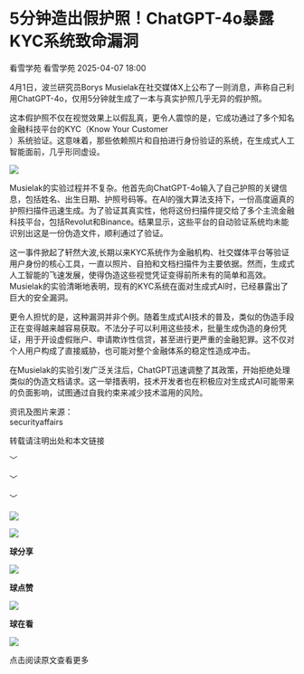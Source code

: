 #  5分钟造出假护照！ChatGPT-4o暴露KYC系统致命漏洞   
看雪学苑  看雪学苑   2025-04-07 18:00  
  
4月1日，波兰研究员Borys Musielak在社交媒体X上公布了一则消息，声称自己利用ChatGPT-4o，仅用5分钟就生成了一本与真实护照几乎无异的假护照。  
  
  
这本假护照不仅在视觉效果上以假乱真，更令人震惊的是，它成功通过了多个知名金融科技平台的KYC（Know Your Customer  
）系统验证。这意味着，那些依赖照片和自拍进行身份验证的系统，在生成式人工智能面前，几乎形同虚设。  
  
  
![](https://mmbiz.qpic.cn/sz_mmbiz_png/1UG7KPNHN8EUEbhqRoWGrUzceKKCY6Ok8N7q6csLZlbiaXHXAayscPE5JJ4QKr2b1SiaxzrQLqZLrKlqSWcwHhPw/640?wx_fmt=png&from=appmsg "")  
  
  
Musielak的实验过程并不复杂。他首先向ChatGPT-4o输入了自己护照的关键信息，包括姓名、出生日期、护照号码等。在AI的强大算法支持下，一份高度逼真的护照扫描件迅速生成。为了验证其真实性，他将这份扫描件提交给了多个主流金融科技平台，包括Revolut和Binance。结果显示，这些平台的自动验证系统均未能识别出这是一份伪造文件，顺利通过了验证。  
  
  
这一事件掀起了轩然大波,长期以来KYC系统作为金融机构、社交媒体平台等验证用户身份的核心工具，一直以照片、自拍和文档扫描件为主要依据。然而，生成式人工智能的飞速发展，使得伪造这些视觉凭证变得前所未有的简单和高效。Musielak的实验清晰地表明，现有的KYC系统在面对生成式AI时，已经暴露出了巨大的安全漏洞。  
  
  
更令人担忧的是，这种漏洞并非个例。随着生成式AI技术的普及，类似的伪造手段正在变得越来越容易获取。不法分子可以利用这些技术，批量生成伪造的身份凭证，用于开设虚假账户、申请欺诈性信贷，甚至进行更严重的金融犯罪。这不仅对个人用户构成了直接威胁，也可能对整个金融体系的稳定性造成冲击。  
  
  
在Musielak的实验引发广泛关注后，ChatGPT迅速调整了其政策，开始拒绝处理类似的伪造文档请求。这一举措表明，技术开发者也在积极应对生成式AI可能带来的负面影响，试图通过自我约束来减少技术滥用的风险。  
  
  
  
资讯及图片来源：  
securityaffairs  
  
转载请注明出处和本文链接  
  
  
  
﹀  
  
﹀  
  
﹀  
  
  
![](https://mmbiz.qpic.cn/mmbiz_jpg/Uia4617poZXP96fGaMPXib13V1bJ52yHq9ycD9Zv3WhiaRb2rKV6wghrNa4VyFR2wibBVNfZt3M5IuUiauQGHvxhQrA/640?wx_fmt=jpeg "")  
  
  
![](https://mmbiz.qpic.cn/sz_mmbiz_gif/1UG7KPNHN8Fjcl6q2ORwibt8PXPU5bLibE1yC1VFg5b1Fw8RncvZh2CWWiazpL6gPXp0lXED2x1ODLVNicsagibuxRw/640?wx_fmt=gif&from=appmsg "")  
  
**球分享**  
  
![](https://mmbiz.qpic.cn/sz_mmbiz_gif/1UG7KPNHN8Fjcl6q2ORwibt8PXPU5bLibE1yC1VFg5b1Fw8RncvZh2CWWiazpL6gPXp0lXED2x1ODLVNicsagibuxRw/640?wx_fmt=gif&from=appmsg "")  
  
**球点赞**  
  
![](https://mmbiz.qpic.cn/sz_mmbiz_gif/1UG7KPNHN8Fjcl6q2ORwibt8PXPU5bLibE1yC1VFg5b1Fw8RncvZh2CWWiazpL6gPXp0lXED2x1ODLVNicsagibuxRw/640?wx_fmt=gif&from=appmsg "")  
  
**球在看**  
  
  
![](https://mmbiz.qpic.cn/sz_mmbiz_gif/1UG7KPNHN8Fjcl6q2ORwibt8PXPU5bLibExiboJzOiafqGLvlOkrmU6NIr3qSr7ibpkIo2N5mhCTNXoMl37s2oRSIDw/640?wx_fmt=gif&from=appmsg "")  
  
点击阅读原文查看更多  
  
